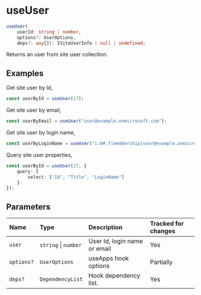 # useUser

```typescript
useUser(
	userId: string | number,
	options?: UserOptions,
	deps?: any[]): ISiteUserInfo | null | undefined;
```

Returns an user from site user collection.

## Examples

Get site user by Id,
```typescript
const userById = useUser(27);
```
Get site user by email,
```typescript
const userByEmail = useUser("user@example.onmicrosoft.com");
```

Get site user by login name,
```typescript
const userByLoginName = useUser("i:0#.f|membership|user@example.onmicrosoft.com");
```

Query site user properties,
```typescript
const userById = useUser(27, {
	query: {
		select: ["Id", "Title", "LoginName"]
	}
});
```
## Parameters

| Name | Type | Description | Tracked for changes |
| :------ | :------ | :------ | :--------|
| `user` | `string` \| `number` | User Id, login name or email | Yes |
| `options?` | `UserOptions` | useApps hook options | Partially |
| `deps?` | `DependencyList` | Hook dependency list. | Yes |

